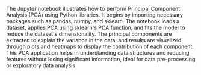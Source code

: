 
The Jupyter notebook illustrates how to perform Principal Component Analysis (PCA) using Python libraries. It begins by importing necessary packages such as pandas, numpy, and sklearn. The notebook loads a dataset, applies PCA using sklearn's PCA function, and fits the model to reduce the dataset's dimensionality. The principal components are extracted to explain the variance in the data, and results are visualized through plots and heatmaps to display the contribution of each component. This PCA application helps in understanding data structures and reducing features without losing significant information, ideal for data pre-processing or exploratory data analysis.
